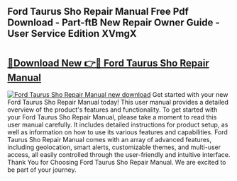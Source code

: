 ## Ford Taurus Sho Repair Manual Free Pdf Download - Part-ftB New Repair Owner Guide - User Service Edition XVmgX

# <h2><a href="http://bc76583.oget.top/?id=Ford+Taurus+Sho+Repair+Manual">🔗Download New 👉🔴 Ford Taurus Sho Repair Manual</a></h2>

[![Ford Taurus Sho Repair Manual new download](https://i.imgur.com/5g1atiW.png)](http://bc76583.oget.top/?id=Ford+Taurus+Sho+Repair+Manual)
Get started with your new Ford Taurus Sho Repair Manual today! This user manual provides a detailed overview of the product's features and functionality. To get started with your Ford Taurus Sho Repair Manual, please take a moment to read this user manual carefully. It includes detailed instructions for product setup, as well as information on how to use its various features and capabilities. Ford Taurus Sho Repair Manual comes with an array of advanced features, including geolocation, smart alerts, customizable themes, and multi-user access, all easily controlled through the user-friendly and intuitive interface. Thank You for Choosing Ford Taurus Sho Repair Manual. We are excited to be part of your journey.
